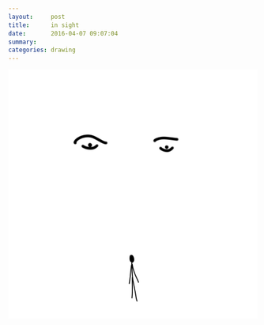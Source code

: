 ```yaml
---
layout:     post
title:      in sight
date:       2016-04-07 09:07:04
summary:    
categories: drawing
---
```

![in sight](/images/diary/in-sight.png "I'd rather die.")
